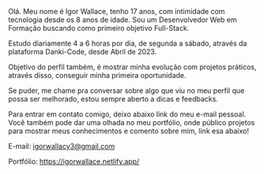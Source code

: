 Olá. Meu nome é Igor Wallace, tenho 17 anos, com intimidade com tecnologia desde os 8 anos de idade. Sou um Desenvolvedor Web em Formação buscando como primeiro objetivo Full-Stack.

Estudo diariamente 4 a 6 horas por dia, de segunda a sábado, através da plataforma Danki-Code, desde Abril de 2023.

Objetivo do perfil também, é mostrar minha evolução com projetos práticos, através disso, conseguir minha primeira oportunidade.

Se puder, me chame pra conversar sobre algo que viu no meu perfil que possa ser melhorado, estou sempre aberto a dicas e feedbacks.

Para entrar em contato comigo, deixo abaixo link do meu e-mail pessoal. Você também pode dar uma olhada no meu portfólio, onde público projetos para mostrar meus conhecimentos e comento sobre mim, link esa abaixo! 

E-mail:
igorwallacy3@gmail.com

Portfólio:
https://igorwallace.netlify.app/
